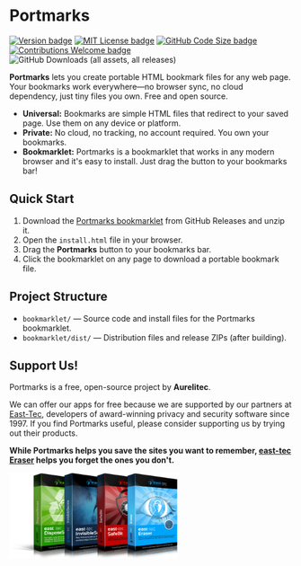 # Portmarks

[![Version badge](https://img.shields.io/github/v/tag/aurelitec/Portmarks?color=forestgreen&label=version)](https://github.com/aurelitec/Portmarks/releases)
[![MIT License badge](https://img.shields.io/github/license/aurelitec/Portmarks?color=9c0000)](LICENSE)
[![GitHub Code Size badge](https://img.shields.io/github/languages/code-size/aurelitec/Portmarks)](https://github.com/aurelitec/Portmarks)
[![Contributions Welcome badge](https://img.shields.io/badge/contributions-welcome-cornflowerblue)](#Contributing)
![GitHub Downloads (all assets, all releases)](https://img.shields.io/github/downloads/aurelitec/Portmarks/total)

**Portmarks** lets you create portable HTML bookmark files for any web page. Your bookmarks work everywhere—no browser sync, no cloud dependency, just tiny files you own. Free and open source.

- **Universal:** Bookmarks are simple HTML files that redirect to your saved page. Use them on any device or platform.
- **Private:** No cloud, no tracking, no account required. You own your bookmarks.
- **Bookmarklet:** Portmarks is a bookmarklet that works in any modern browser and it's easy to install. Just drag the button to your bookmarks bar!

## Quick Start

1. Download the [Portmarks bookmarklet](https://github.com/aurelitec/Portmarks/releases/latest/download/portmarks-bookmarklet-1.0.0.zip) from GitHub Releases and unzip it.
2. Open the `install.html` file in your browser.
3. Drag the **Portmarks** button to your bookmarks bar.
4. Click the bookmarklet on any page to download a portable bookmark file.

## Project Structure

- `bookmarklet/` — Source code and install files for the Portmarks bookmarklet.
- `bookmarklet/dist/` — Distribution files and release ZIPs (after building).

## Support Us!

Portmarks is a free, open-source project by **Aurelitec**.

We can offer our apps for free because we are supported by our partners at [East-Tec](https://www.east-tec.com/), developers of award-winning privacy and security software since 1997. If you find Portmarks useful, please consider supporting us by trying out their products.

**While Portmarks helps you save the sites you want to remember, [east-tec Eraser](https://www.east-tec.com/eraser/) helps you forget the ones you don't.**

<a href="https://www.east-tec.com/">
  <img src="repo-assets/east-tec-product-boxes.png" alt="East-Tec product boxes" width="300">
</a>
